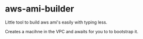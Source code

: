 # aws-ami-builder
Little tool to build aws ami's easily with typing less.

Creates a macihne in the VPC and awaits for you to to bootstrap it.
